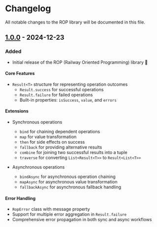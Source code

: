 # Changelog

All notable changes to the ROP library will be documented in this file.

## [1.0.0] - 2024-12-23

### Added

- Initial release of the ROP (Railway Oriented Programming) library 🎉

#### Core Features

- `Result<T>` structure for representing operation outcomes
  - `Result.success` for successful operations
  - `Result.failure` for failed operations
  - Built-in properties: `isSuccess`, `value`, and `errors`

#### Extensions

- Synchronous operations

  - `bind` for chaining dependent operations
  - `map` for value transformation
  - `then` for side effects on success
  - `fallback` for providing alternative results
  - `combine` for joining two successful results into a tuple
  - `traverse` for converting `List<Result<T>>` to `Result<List<T>>`

- Asynchronous operations
  - `bindAsync` for asynchronous operation chaining
  - `mapAsync` for asynchronous value transformation
  - `fallbackAsync` for asynchronous fallback handling

#### Error Handling

- `RopError` class with message property
- Support for multiple error aggregation in `Result.failure`
- Comprehensive error propagation in both sync and async workflows

[1.0.0]: https://github.com/odmaroliv/rop/releases/tag/v1.0.0
